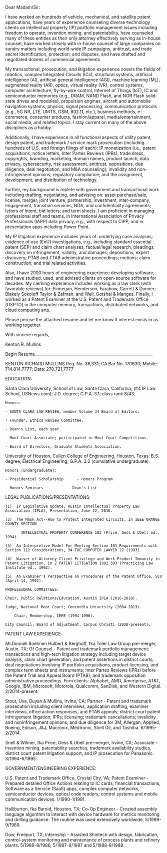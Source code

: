 Dear Madam/Sir:

I have worked on hundreds of vehicle, mechanical, and satellite patent applications, have years of experience counseling diverse-technology clients on intellectual property (IP) portfolio management issues including freedom to operate, invention mining, and patentability, have counseled many of these entities as their only attorney effectively serving as in-house counsel, have worked closely with in-house counsel of large companies on sundry matters including world-wide IP campaigns, antitrust, and trade secret identification, protection, and disputes, and have drafted and negotiated dozens of commercial agreements.

My transactional, prosecution, and litigation experience covers the fields of: robotics, complex Integrated Circuits (ICs), structural systems, artificial intelligence (AI), artificial general intelligence (AGI), machine learning (ML), augmented reality (AR), optics, virtual reality (VR), control systems, computer architecture, fly-by-wire control, Internet of Things (IoT), IC and semiconductor memories (e.g., DRAM, NAND Flash, and NOR Flash solid-state drives and modules), propulsion engines, aircraft and automobile navigation systems, physics, signal processing, communication protocols (e.g., 5G NR, LTE, UMTS, GSM, 802.11, etc.), business methods, e-commerce, consumer products, fashion/apparel, media/entertainment, social media, and related topics.  I stay current on many of the above disciplines as a hobby.

Additionally, I have experience in all functional aspects of utility patent, design patent, and trademark / service mark prosecution (including hundreds of U.S. and foreign filings of each); IP monetization (i.e., patent acquisitions, notice letters, Inter Partes Reviews (IPRs), trade dress, copyrights, branding, marketing, domain names, product launch, data privacy, cybersecurity, risk assessment, antitrust, oppositions, due diligence, deal negotiation, and M&A counseling); invalidity and non-infringement opinions; regulatory compliance; and the assignment, development, and distribution of technology. 

Further, my background is replete with government and transactional work including drafting, negotiating, and advising on: asset purchase/sale, license, merger, joint venture, partnership, investment, inter-company, engagement, transition services, NDA, and confidentiality agreements; letters of intent; bid letters; and term sheets. I am proficient in managing professional staff and teams, in International Association of Privacy Professionals (IAPP) data privacy, e.g., with respect to CIPP, and in presentation apps including Power Point.

My IP litigation experience includes years of: underlying case analyses; evidence of use (EoU) investigations, e.g., including standard essential patent (SEP) and claim chart analyses; factual/legal research; pleadings; discovery on infringement, validity, and damages; depositions; expert discovery; PTAB and TTAB administrative proceedings; motions; claim construction; and trial related activities.

Also, I have 2000 hours of engineering experience developing software, and have studied, used, and advised clients on open-source software for decades. My clerking experience includes working as a law clerk (with favorable reviews) for: Finnegan, Henderson, Farabow, Garrett & Dunner; Blakely Sokoloff Taylor & Zafman; and Weil, Gotshal & Manges. Finally, I worked as a Patent Examiner at the U.S. Patent and Trademark Office (USPTO) in the computer memory, transactions, distributed networks, and cloud computing arts.

Please peruse the attached resume and let me know if interest exists in us working together.

With sincere regards, 
 
Kenton R. Mullins

Begin Resume___________________________________________________________

KENTON RICHARD MULLINS
Reg. No. 36,331; CA Bar No. 170630; Mobile: 714.814.7777; Data: 270.721.7777

EDUCATION:

Santa Clara University, School of Law, Santa Clara, California; (#4 IP Law School, USNews.com); J.D. degree; G.P.A. 3.1; class rank 8/43.

	Honors:
  
  	- SANTA CLARA LAW REVIEW, member Volume 34 Board of Editors.
  
	- Founder, Ethics Review Committee.
		      
	- Dean's List, each year.
		       
	- Moot Court Associate; participated in Moot Court Competitions.
		       
	- Board of Directors, Graduate Students Association.
		       
University of Houston, Cullen College of Engineering, Houston, Texas; B.S. degree, Electrical Engineering; G.P.A. 3.2 (cumulative undergraduate).

	Honors (undergraduate):
  
  	- Presidential Scholarship		- Honors Program
			
	- Honors Seminars			- Dean's List
			
LEGAL PUBLICATIONS/PRESENTATIONS:

	(1)  IP Legislative Update, Austin Intellectual Property Law Association (IPLA), Presentation, June 22, 2016. 
	
	(2)  The Mask Act--How to Protect Integrated Circuits, in IEEE ORANGE COUNTY SECTION
	
	       INTELLECTUAL PROPERTY CONFERENCE 102 (Price, Gess & Ubell ed., 1994).
	       
	(3)  An Interpretive Model For Meeting Section 101 Requirements with Section 112 Considerations, 34 THE COMPUTER LAWYER 22 (1993).
	
	(4)  Waiver of Attorney-Client Privilege and Work Product Immunity in Patent Litigation, in 2 PATENT LITIGATION 1992 393 (Practicing Law Institute ed., 1992).
	
	(5)  An Examiner's Perspective on Procedures of the Patent Office, SCU (April 14, 1992).

	PROFESSIONAL COMMITTEES: 

	Chair, Public Relations/Education, Austin IPLA (2016-2018).

	Judge, National Moot Court; Concordia University (2004-2013).
			 
        Chair, Membership, IEEE (1994-1996).
			 
	City Council, Board of Adjustment, Corpus Christi (2020-present).

PATENT LAW EXPERIENCE:

McDonnell Boehnen Hulbert & Berghoff, fka Toler Law Group pre-merger, Austin, TX; Of Counsel - Patent and trademark portfolio management; transactions and high-tech litigation strategy including target device analysis, claim chart generation, and patent assertions in district courts; deal negotiations involving IP portfolio acquisitions, product licensing, and complex term sheets and instruments; Inter Partes Reviews (IPRs) before the Patent Trial and Appeal Board (PTAB); and trademark opposition administrative proceedings. Firm clients: Alphabet, AMD, Ameriprise, AT&T, Google, IBM, Microsoft, Motorola, Qualcomm, SanDisk, and Western Digital. 2/2014-present.

Stout, Uxa, Buyan & Mullins, Irvine, CA; Partner - Patent and trademark prosecution including client interviews, application drafting, examiner interviews, office action responses, and PTAB appeals; district court patent infringement litigation; IPRs; licensing; trademark cancellations; invalidity and noninfringement opinions; and due diligence for 3M, Allergan, Applied, Boeing, Edison, J&J, Macronix, Medtronic, Shell Oil, and Toshiba. 6/1995-2/2014.

Snell & Wilmer, fka Price, Gess & Ubell pre-merger, Irvine, CA; Associate - Invention mining, patentability searches, trademark availability studies, district court patent litigation support, and IP prosecution for Panasonic. 3/1994-6/1995.

GOVERNMENT/ENGINEERING EXPERIENCE:

U.S. Patent and Trademark Office, Crystal City, VA; Patent Examiner - Prepared detailed Office Actions relating to IC cards, financial transactions, Software as a Service (SaaS) apps, complex computer networks, semiconductor devices, optical code readers, control systems and mobile communication devices. 1/1990-1/1991.

Halliburton, fka Baroid, Houston, TX; Co-Op Engineer - Created assembly language algorithm to interact with device hardware for metrics monitoring and drilling guidance.  The routine was used extensively worldwide. 5/1989-9/1989.

Dow, Freeport, TX; Internship – Assisted Shintech with design, fabrication, control-system monitoring and maintenance of process plants and refinery plants. 5/1986-8/1986, 5/1987-8/1987 and 5/1988-8/1988.

